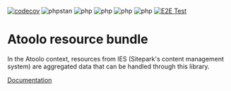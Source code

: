 [![codecov](https://codecov.io/gh/sitepark/atoolo-resource-bundle/graph/badge.svg?token=QwvDRxKEa2)](https://codecov.io/gh/sitepark/atoolo-resource-bundle)
![phpstan](https://img.shields.io/badge/PHPStan-level%209-brightgreen)
![php](https://img.shields.io/badge/PHP-8.1-blue)
![php](https://img.shields.io/badge/PHP-8.2-blue)
![php](https://img.shields.io/badge/PHP-8.3-blue)
![php](https://img.shields.io/badge/PHP-8.4-blue)
[![E2E Test](https://github.com/sitepark/atoolo-e2e-test/actions/workflows/e2e-test.yml/badge.svg)](https://github.com/sitepark/atoolo-e2e-test/actions/workflows/e2e-test.yml)

# Atoolo resource bundle

In the Atoolo context, resources from IES (Sitepark's content management system) are aggregated data that can be handled through this library.

[Documentation](https://sitepark.github.io/atoolo-docs/develop/bundles/resource/)
